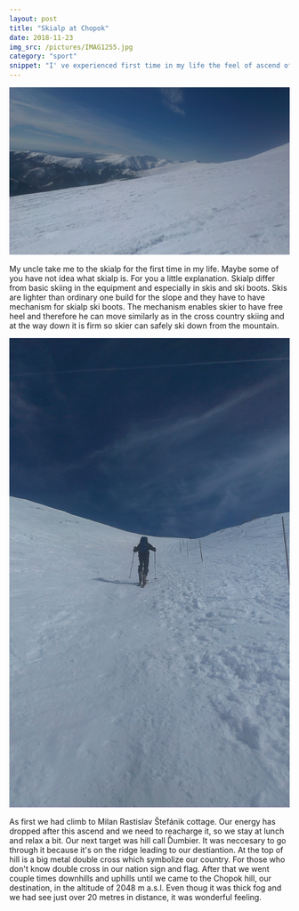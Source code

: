 ```yaml
---
layout: post
title: "Skialp at Chopok"
date: 2018-11-23
img_src: /pictures/IMAG1255.jpg
category: "sport"
snippet: "I' ve experienced first time in my life the feel of ascend of the mountain on skies. It' was just perfect."
---
```


<p class="center">
	<img class="ratio16-9" src="/pictures/IMAG1255.jpg" alt="chopok">
</p>

<p>
My uncle take me to the skialp for the first time in my life. Maybe some of you have not idea what skialp is. For you a little explanation.
Skialp differ from basic skiing in the equipment and especially in skis and ski boots. Skis are lighter than ordinary one build for the slope 
and they have to have mechanism for skialp ski boots. The mechanism enables skier to have free heel and therefore he can move similarly as 
in the cross country skiing and at the way down it is firm so skier
can safely ski down from the mountain.
</p>

<p class="center">
	<img class="ratio16-9" src="/pictures/IMAG1254.jpg" alt="uncle">
</p>

<p>
As first we had climb to Milan Rastislav Štefánik cottage. Our energy has dropped after this ascend and we need to reacharge it, so we stay at
lunch and relax a bit. Our next target was hill call Ďumbier. It was neccesary to go through it because it's on the ridge leading to our destiantion.
At the top of hill is a big metal double cross which symbolize our country. For those who don't know double cross in our nation sign and flag. 
After that we went couple times downhills and uphills until we came to the Chopok hill, our destination, in the altitude of 2048  m a.s.l. Even
thoug it was thick fog and we had see just over 20 metres in distance, it was wonderful feeling. 
</p>
